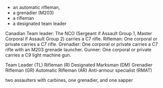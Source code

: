 

- an automatic rifleman, 
- a grenadier (M203)
- a rifleman
- a designated team leader





Canadian
Team leader: The NCO (Sergeant if Assault Group 1, Master Corporal if Assault Group 2) carries a C7 rifle.
Rifleman: One corporal or private carries a C7 rifle.
Grenadier: One corporal or private carries a C7 rifle with an M203 grenade launcher.
Gunner: One corporal or private carries a C9 light machine gun.


Team Leader (TL)
Rifleman (R)
Designated Marksman (DM)
Grenadier Rifleman (GR)
Automatic Rifleman (AR)
Anti-armour specialist (RMAT) 

two assaulters with carbines, one grenadier, and one sapper



